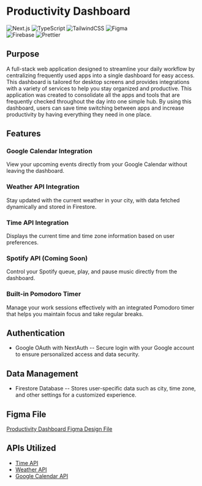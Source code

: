 # Productivity Dashboard

![Next.js](https://img.shields.io/badge/next.js-000000?style=for-the-badge&logo=nextdotjs&logoColor=white)
![TypeScript](https://img.shields.io/badge/typescript-%23007ACC.svg?style=for-the-badge&logo=typescript&logoColor=white)
![TailwindCSS](https://img.shields.io/badge/tailwindcss-%2338B2AC.svg?style=for-the-badge&logo=tailwind-css&logoColor=white)
![Figma](https://img.shields.io/badge/figma-%23F24E1E.svg?style=for-the-badge&logo=figma&logoColor=white)
<br/>
![Firebase](https://img.shields.io/badge/firebase-ffca28?style=for-the-badge&logo=firebase&logoColor=white)
![Prettier](https://img.shields.io/badge/prettier-1A2C34?style=for-the-badge&logo=prettier&logoColor=F7BA3E)

## Purpose

A full-stack web application designed to streamline your daily workflow by centralizing frequently used apps into a single dashboard for easy access. This dashboard is tailored for desktop screens and provides integrations with a variety of services to help you stay organized and productive. This application was created to consolidate all the apps and tools that are frequently checked throughout the day into one simple hub. By using this dashboard, users can save time switching between apps and increase productivity by having everything they need in one place.

## Features

### Google Calendar Integration

View your upcoming events directly from your Google Calendar without leaving the dashboard.

### Weather API Integration

Stay updated with the current weather in your city, with data fetched dynamically and stored in Firestore.

### Time API Integration

Displays the current time and time zone information based on user preferences.

### Spotify API (Coming Soon)

Control your Spotify queue, play, and pause music directly from the dashboard.

### Built-in Pomodoro Timer

Manage your work sessions effectively with an integrated Pomodoro timer that helps you maintain focus and take regular breaks.

## Authentication

- Google OAuth with NextAuth -- Secure login with your Google account to ensure personalized access and data security.

## Data Management

- Firestore Database -- Stores user-specific data such as city, time zone, and other settings for a customized experience.

## Figma File

[Productivity Dashboard Figma Design File](https://www.figma.com/design/irfTxN9Co5K7FnqzDAURoW/Productivity-Dashboard?node-id=0-1&t=K4RBuyMneL6GRmAx-1)

## APIs Utilized

- [Time API](https://timeapi.io/)
- [Weather API](https://www.weatherapi.com/)
- [Google Calendar API](https://developers.google.com/calendar/api/guides/overview)
